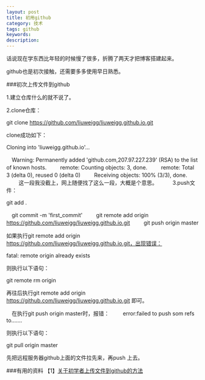 ```yaml
---
layout: post
title: 初用github
category: 技术
tags: github
keywords: 
description: 
---
```

话说现在学东西比年轻的时候慢了很多，折腾了两天才把博客搭建起来。

github也是初次接触，还需要多多使用早日熟悉。

###初次上传文件到github

1.建立仓库什么的就不说了。

2.clone仓库：

  git clone https://github.com/liuweigg/liuweigg.github.io.git
  
  clone成功如下：
  
  Cloning into 'liuweigg.github.io'...
  
　Warning: Permanently added 'github.com,207.97.227.239' (RSA) to the list of known hosts.
　
　remote: Counting objects: 3, done.
　
　remote: Total 3 (delta 0), reused 0 (delta 0)
　
　Receiving objects: 100% (3/3), done.
　
　这一段我没截上，网上随便找了这么一段，大概是个意思。
　
　
3.push文件：

  git add .
  
　git commit -m 'first_commit'
　
　git remote add origin https://github.com/liuweigg/liuweigg.github.io.git
　
　git push origin master

  如果执行git remote add origin https://github.com/liuweigg/liuweigg.github.io.git，出现错误：
  
  fatal: remote origin already exists
  
  则执行以下语句：
  
  git remote rm origin
  
  再往后执行git remote add origin https://github.com/liuweigg/liuweigg.github.io.git 即可。
  
　在执行git push origin master时，报错：
　
　error:failed to push som refs to.......
  
  则执行以下语句：
  
  git pull origin master
  
  先把远程服务器github上面的文件拉先来，再push 上去。

###有用的资料
【1】[关于初学者上传文件到github的方法](http://blog.csdn.net/steven6977/article/details/10567719)






